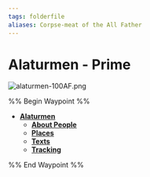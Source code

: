 ```yaml
---
tags: folderfile
aliases: Corpse-meat of the All Father
---
```


# Alaturmen - Prime

![alaturmen-100AF.png](..\..\..\MEDIA\MAPS\WORLD\alaturmen-100AF.png)

%% Begin Waypoint %%

* **[Alaturmen](Alaturmen.md)**
  * **[About People](About%20People\About%20People.md)**
  * **[Places](Places\Places.md)**
  * **[Texts](Texts\Texts.md)**
  * **[Tracking](Tracking\Tracking.md)**

%% End Waypoint %%
